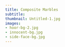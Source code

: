 ```yaml
---
title: Composite Marbles
subtitle:
thumbnail: Untitled-1.jpg
images:
- hoor-bg-2.jpg
- innocent-bg.jpg
- side-face-bg.jpg
---
```

